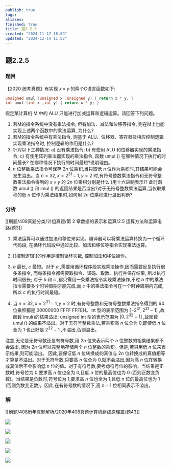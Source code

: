 ```yaml
---
publish: true
tags: 
aliases: 
finished: true
title: 题2.2.5
created: "2024-11-17 18:09"
updated: "2024-12-14 11:52"
---
```

## 题2.2.5
### 题目
【2020 统考真题】有实现 $x \times y$ 的两个C语言函数如下:

```c
unsigned umul (unsigned x ,unsigned y) { return x * y; }
int umul (int x ,int y) { return x * y; }
```

假定某计算机 M 中的 ALU 只能进行加减运算和逻辑运算。请回答下列问题。

1. 若M的指令系统中没有乘法指令, 但有加法、减法和位移等指令, 则在M上也能实现上述两个函数中的乘法运算, 为什么?
2. 若M的指令系统中有乘法指令, 则基于 ALU、位移器、寄存器及相应控制逻辑实现乘法指令时, 控制逻辑的作用是什么?
3. 针对以下三种情况: a) 没有乘法指令; b) 有使用 ALU 和位移器实现的乘法指令; c) 有使用阵列乘法器实现的乘法指令, 函数 umul () 在哪种情况下执行的时间最长? 在哪种情况下执行的时间最短?说明理由。
4. $n$ 位整数乘法指令可保存 $2n$ 位乘积,当只取低 $n$ 位作为乘积时,其结果可能会发生溢出。当 $n = 32,x = 2^{31} - 1,y = 2$ 时,有符号整数乘法指令和无符号整数乘法指令得到的 $x \times y$ 的 $2n$ 位乘积分别是什么 (用十六进制表示)? 此时函数 umul () 和 imul () 的返回结果是否溢出?对于无符号整数乘法运算,当仅取乘积的低 $n$ 位作为乘法结果时,如何用 $2n$ 位乘积进行溢出判断?
### 分析
[[刷题/408真题分类/计组真题/第 2 章数据的表示和运算/2.5 运算方法和运算电路/题3]]

1) 乘法运算可以通过加法和移位来实现。编译器可以将乘法运算转换为一个循环代码段, 在循环代码段中通过比较、加法和移位等指令实现乘法运算。

2) [[控制逻辑]]的作用是控制循环次数, 控制加法和移位操作。

3) $a$ 最长, $c$ 最短。对于 $a$ ,需要用循环程序段实现乘法操作,因而需要反复执行很多条指令, 而每条指令都需要取指令、译码、取数、执行并保存结果, 所以执行时间很长; 对于 $b$ 和 $c$ ,都只需用一条乘法指令实现乘法操作,不过 $b$ 中的乘法指令需要多个时钟周期才能完成,而 $c$ 中的乘法指令可在一个时钟周期内完成,所以 $c$ 的执行时间最短。

4) 当 $n = {32},x = {2}^{31} - 1,y = 2$ 时,有符号整数和无符号整数乘法指令得到的 64 位乘积都是 00000000 FFFF FFFEH。int 型的表示范围为 $\left\lbrack  {-{2}^{31},{2}^{31} - 1}\right\rbrack$ ,故函数 imul()的结果溢出; unsigned int 型的表示范围为 $\left\lbrack  {0,{2}^{32} - 1}\right\rbrack$ ,故函数 $\operatorname{umul}\left( \right)$ 的结果不溢出。对于无符号整数乘法,若乘积高 $n$ 位全为 0,即使低 $n$ 位全为 1 也正好是 ${2}^{32} - 1$ ,不溢出,否则溢出。

注意,无论是无符号数还是有符号数,用 ${2n}$ 位来表示两个 $n$ 位整数的相乘结果都不会溢出, 因为 ${2n}$ 位可以完整地存储两个 $n$ 位整数的乘积。但是,若只用低 $n$ 位来表示结果,则可能溢出。 因此,要保证低 $n$ 位转换成的真值与 ${2n}$ 位转换成的真值相等才算是不溢出。对于无符号数,只要高 $n$ 位全为 0,就不会溢出,因为高 $n$ 位在转换成真值后不会影响低 $n$ 位的值。对于有符号数,要考虑符号位的影响。当结果是正数时,符号位为 0,要求高 $n$ 位也全为 0,且低 $n$ 位的最高位也为 0 (否则正数变负数)。当结果是负数时,符号位为 1,要求高 $n$ 位也全为 1,且低 $n$ 位的最高位也为 1 (否则负数变正数)。因此,在有符号数的情况下,高 $n + 1$ 位相同表示不溢出。
### 解
[[刷题/408历年真题解析/2020年408真题计算机组成原理篇/题43]]

![](https://img.hwenyi.live/202412141952338.webp)

![](https://img.hwenyi.live/202412141951557.webp)

![](https://img.hwenyi.live/202412141951804.webp)

![](https://img.hwenyi.live/202412141950211.webp)

![](https://img.hwenyi.live/202412141949776.webp)